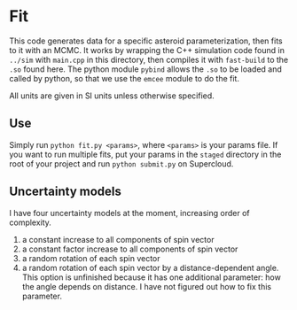 # Fit

This code generates data for a specific asteroid parameterization, then fits to it with an MCMC. It works by wrapping the C++ simulation code found in `../sim` with `main.cpp` in this directory, then compiles it with `fast-build` to the `.so` found here. The python module `pybind` allows the `.so` to be loaded and called by python, so that we use the `emcee` module to do the fit.

All units are given in SI units unless otherwise specified.

## Use
Simply run `python fit.py <params>`, where `<params>` is your params file. If you want to run multiple fits, put your params in the `staged` directory in the root of your project and run `python submit.py` on Supercloud.

## Uncertainty models

I have four uncertainty models at the moment, increasing order of complexity.

1. a constant increase to all components of spin vector
2. a constant factor increase to all components of spin vector
3. a random rotation of each spin vector
4. a random rotation of each spin vector by a distance-dependent angle. This option is unfinished because it has one additional parameter: how the angle depends on distance. I have not figured out how to fix this parameter.
